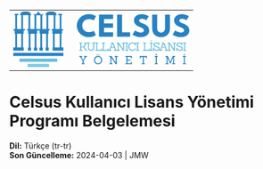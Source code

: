 <table>
<body>
<tr>
    <td style="width:100px; valign: middle; margin-right: 1rem;"><img src="../img/celsus-logo.svg" alt="Celsus Logo" style="height:100px; width:auto;"></td>
    <td style="valign-middle"><img src="../img/celsus-mgmt-logotype-tr.svg" alt="Celsus Kullanıcı Lisans Yönetimi Programı Logotype" style="height:90px;width:auto"></td></tr>
</body>
</table>

# Celsus Kullanıcı Lisans Yönetimi Programı Belgelemesi

**Dil:** Türkçe (tr-tr)  
**Son Güncelleme:** 2024-04-03 | JMW
